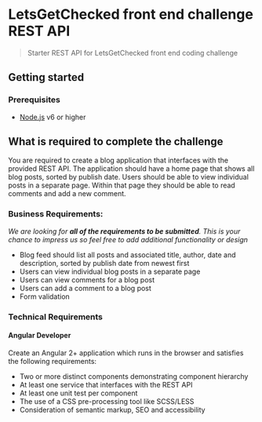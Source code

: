 # LetsGetChecked front end challenge REST API
> Starter REST API for LetsGetChecked front end coding challenge

## Getting started

### Prerequisites

* [Node.js](https://nodejs.org/en/) v6 or higher

## What is required to complete the challenge

You are required to create a blog application that interfaces with the provided REST API. The application should have a home page that shows all blog posts, sorted by publish date. Users should be able to view individual posts in a separate page. Within that page they should be able to read comments and add a new comment.


### Business Requirements:

_We are looking for **all of the requirements to be submitted**.  This is your chance to impress us so feel free to add additional functionality or design_

* Blog feed should list all posts and associated title, author, date and description, sorted by publish date from newest first
* Users can view individual blog posts in a separate page
* Users can view comments for a blog post
* Users can add a comment to a blog post
* Form validation

### Technical Requirements
#### Angular Developer

Create an Angular 2+ application which runs in the browser and satisfies the following requirements:

* Two or more distinct components demonstrating component hierarchy
* At least one service that interfaces with the REST API
* At least one unit test per component
* The use of a CSS pre-processing tool like SCSS/LESS
* Consideration of semantic markup, SEO and accessibility
